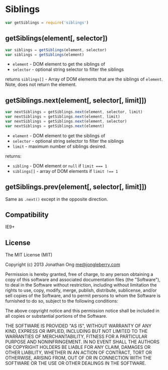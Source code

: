 # Siblings

```js
var getSiblings = require('siblings')
```

## getSiblings(element[, selector])

```js
var siblings = getSiblings(element, selector)
var siblings = getSiblings(element)
```

* `element` - DOM element to get the siblings of
* `selector` - optional string selector to filter the siblings

returns `siblings[]` - Array of DOM elements that are the siblings of `element`.
  Note, does not return the element.

## getSiblings.next(element[, selector[, limit]])

```js
var nextSiblings = getSiblings.next(element, selector, limit)
var nextSiblings = getSiblings.next(element, limit)
var nextSiblings = getSiblings.next(element, selector)
var nextSiblings = getSiblings.next(element)
```

* `element` - DOM element to get the siblings of
* `selector` - optional string selector to filter the siblings
* `limit` - maximum number of siblings desired.

returns:

* `sibling` - DOM element or `null` if `limit === 1`
* `siblings[]` - array of DOM elements if `limit !== 1`

## getSiblings.prev(element[, selector[, limit]])

Same as `.next()` except in the opposite direction.

## Compatibility

IE9+

## License

The MIT License (MIT)

Copyright (c) 2013 Jonathan Ong me@jongleberry.com

Permission is hereby granted, free of charge, to any person obtaining a copy
of this software and associated documentation files (the "Software"), to deal
in the Software without restriction, including without limitation the rights
to use, copy, modify, merge, publish, distribute, sublicense, and/or sell
copies of the Software, and to permit persons to whom the Software is
furnished to do so, subject to the following conditions:

The above copyright notice and this permission notice shall be included in
all copies or substantial portions of the Software.

THE SOFTWARE IS PROVIDED "AS IS", WITHOUT WARRANTY OF ANY KIND, EXPRESS OR
IMPLIED, INCLUDING BUT NOT LIMITED TO THE WARRANTIES OF MERCHANTABILITY,
FITNESS FOR A PARTICULAR PURPOSE AND NONINFRINGEMENT. IN NO EVENT SHALL THE
AUTHORS OR COPYRIGHT HOLDERS BE LIABLE FOR ANY CLAIM, DAMAGES OR OTHER
LIABILITY, WHETHER IN AN ACTION OF CONTRACT, TORT OR OTHERWISE, ARISING FROM,
OUT OF OR IN CONNECTION WITH THE SOFTWARE OR THE USE OR OTHER DEALINGS IN
THE SOFTWARE.